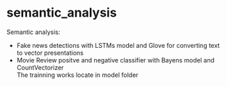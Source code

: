 # semantic_analysis
Semantic analysis: <br>
* Fake news detections with LSTMs model and Glove for converting text to vector presentations
* Movie Review positve and negative classifier with Bayens model and CountVectorizer<br>
The trainning works locate in model folder
